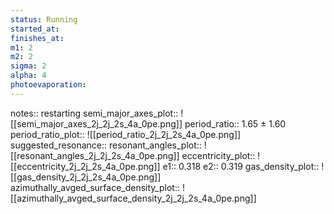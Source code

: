 ```yaml
---
status: Running
started_at: 
finishes_at: 
m1: 2
m2: 2
sigma: 2
alpha: 4
photoevaporation: 
---
```


notes:: restarting
semi_major_axes_plot:: ![[semi_major_axes_2j_2j_2s_4a_0pe.png]]
period_ratio:: 1.65 ± 1.60
period_ratio_plot:: ![[period_ratio_2j_2j_2s_4a_0pe.png]]
suggested_resonance:: 
resonant_angles_plot:: ![[resonant_angles_2j_2j_2s_4a_0pe.png]]
eccentricity_plot:: ![[eccentricity_2j_2j_2s_4a_0pe.png]]
e1:: 0.318
e2:: 0.319
gas_density_plot:: ![[gas_density_2j_2j_2s_4a_0pe.png]]
azimuthally_avged_surface_density_plot:: ![[azimuthally_avged_surface_density_2j_2j_2s_4a_0pe.png]]
